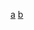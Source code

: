[a](https://aryankotwani.neocities.org/Untitled4.html)
[b](https://aryankotwani.neocities.org/Untitled.html)


